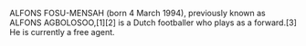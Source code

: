ALFONS FOSU-MENSAH (born 4 March 1994), previously known as ALFONS AGBOLOSOO,[1][2] is a Dutch footballer who plays as a forward.[3] He is currently a free agent.
